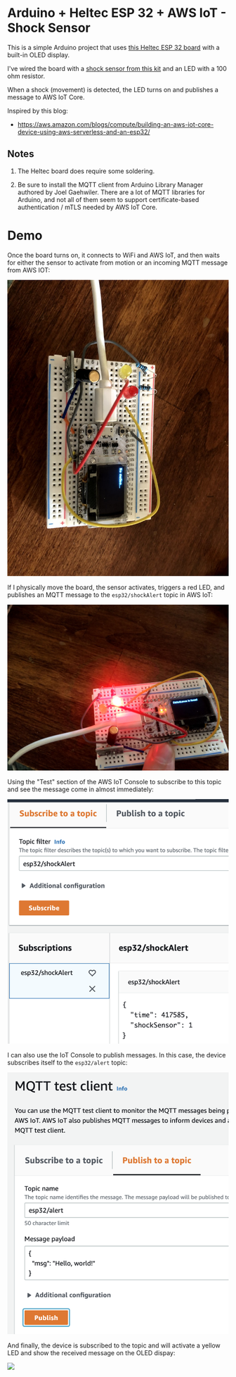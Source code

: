 # Arduino + Heltec ESP 32 + AWS IoT - Shock Sensor

This is a simple Arduino project that uses [this Heltec ESP 32 board](https://www.amazon.com/Development-0-96inch-Display-Arduino-Compatible/dp/B07428W8H3) with a built-in OLED display.

I've wired the board with a [shock sensor from this kit](https://www.amazon.com/kuman-K5-USFor-Raspberry-Projects-Tutorials/dp/B016D5L5KE) and an LED with a 100 ohm resistor.

When a shock (movement) is detected, the LED turns on and publishes a message to AWS IoT Core. 

Inspired by this blog: 

* https://aws.amazon.com/blogs/compute/building-an-aws-iot-core-device-using-aws-serverless-and-an-esp32/

## Notes

1. The Heltec board does require some soldering. 

2. Be sure to install the MQTT client from Arduino Library Manager authored by Joel Gaehwiler. There are a lot of MQTT libraries for Arduino, and not all of them seem to support certificate-based authentication / mTLS needed by AWS IoT Core. 

# Demo

Once the board turns on, it connects to WiFi and AWS IoT, and then waits for either the sensor to activate from motion or an incoming MQTT message from AWS IOT: 

![](images/board1.jpg)

If I physically move the board, the sensor activates, triggers a red LED, and publishes an MQTT message to the `esp32/shockAlert` topic in AWS IoT: 

![](images/board2.jpg)

Using the "Test" section of the AWS IoT Console to subscribe to this topic and see the message come in almost immediately: 

![](images/web1.png)

I can also use the IoT Console to publish messages. In this case, the device subscribes itself to the `esp32/alert` topic: 

![](images/web2.png)

And finally, the device is subscribed to the topic and will activate a yellow LED and show the received message on the OLED dispay: 

![](images/web3.jpg)